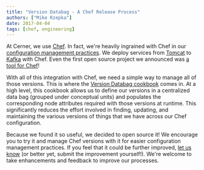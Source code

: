 ```yaml
---
title: "Version Databag - A Chef Release Process"
authors: ["Mike Rzepka"]
date: 2017-04-04
tags: [chef, engineering]
---
```


At Cerner, we use [Chef](https://www.chef.io/). In fact, we're heavily ingrained with Chef in our [configuration management practices](https://en.wikipedia.org/wiki/Software_configuration_management). We deploy services from [Tomcat](http://engineering.cerner.com/blog/deploying-web-services-with-apache-tomcat-and-chef/) to [Kafka](http://engineering.cerner.com/blog/automated-deployment-with-apache-kafka/) with Chef. Even the first open source project we announced was [a tool for Chef](http://engineering.cerner.com/2014/01/cerner-and-open-source/)!

With all of this integration with Chef, we need a simple way to manage all of those versions. This is where the [Version Databag cookbook](https://supermarket.chef.io/cookbooks/version_databag) comes in. At a high level, this cookbook allows us to define our versions in a centralized data bag (grouped under conceptual units) and populates the corresponding node attributes required with those versions at runtime. This significantly reduces the effort involved in finding, updating, and maintaining the various versions of things that we have across our Chef configuration.

Because we found it so useful, we decided to open source it! We encourage you to try it and manage Chef versions with it for easier configuration management practices. If you feel that it could be further improved, [let us know](https://github.com/cerner/version_databag/issues) (or better yet, submit the improvement yourself!). We're welcome to take enhancements and feedback to improve our processes.
